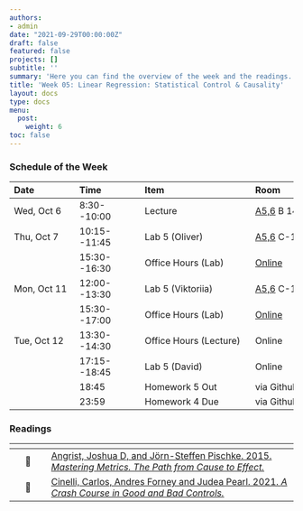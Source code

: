 ```yaml
---
authors:
- admin
date: "2021-09-29T00:00:00Z"
draft: false
featured: false
projects: []
subtitle: ''
summary: 'Here you can find the overview of the week and the readings. We look in more depth into statistical control and you learn how to select variables for models. '
title: 'Week 05: Linear Regression: Statistical Control & Causality'
layout: docs
type: docs
menu:
  post:
    weight: 6
toc: false
---
```



### Schedule of the Week 

| <div style="width:100px;text-align:left">Date</div> | <div style="width:100px;text-align:left">Time</div> | <div style="width:180px;text-align:left">Item</div> | <div style="width:100px;text-align:left">Room</div> |<div style="width:100px;text-align:center">Material</div> |
|:------------|:-------------|:-------------------|:------------|:----:|
| Wed, Oct 6  | 8:30--10:00   | Lecture                         | [A5,6](https://goo.gl/maps/Mhkizwo4vd1vqvUH6) B 144  | [<i class="far fa-file-pdf fa-lg"></i>](QM_lecture05_handout.pdf)  |
| Thu, Oct 7  | 10:15--11:45 | Lab 5 (Oliver)                  | [A5,6](https://goo.gl/maps/Mhkizwo4vd1vqvUH6) C-108 |    [<i class="fab fa-github fa-lg"></i>](https://github.com/uni-mannheim-qm-2021/week05_ols_control_causality)          |
|             | 15:30--16:30 | Office Hours (Lab)           | [Online](https://uni-mannheim.zoom.us/j/62493789522?pwd=M0EwaWg4Mm5xbWtTRHVLOUdteXFjdz09) |  
| Mon, Oct 11 | 12:00--13:30 | Lab 5 (Viktoriia)           | [A5,6](https://goo.gl/maps/Mhkizwo4vd1vqvUH6) C-108 |       [<i class="fab fa-github fa-lg"></i>](https://github.com/uni-mannheim-qm-2021/week05_ols_control_causality)      |
|             | 15:30--17:00 | Office Hours (Lab)           | [Online](https://uni-mannheim.zoom.us/j/62493789522?pwd=M0EwaWg4Mm5xbWtTRHVLOUdteXFjdz09) |  
| Tue, Oct 12  | 13:30--14:30 | Office Hours (Lecture)                  | Online |             |
|  | 17:15--18:45 | Lab 5 (David)                  | Online |       [<i class="fab fa-github fa-lg"></i>](https://github.com/uni-mannheim-qm-2021/week05_ols_control_causality)       |
|   | 18:45 | Homework 5 Out                 | via Github |    [<i class="fab fa-github fa-lg"></i>](https://github.com/uni-mannheim-qm-2021?q=hw05)          |
|   | 23:59 | Homework 4 Due                 | via Github |         [<i class="fab fa-github fa-lg"></i>](https://github.com/uni-mannheim-qm-2021?q=hw04)    |


### Readings

| <div style="width:50px"></div>  | <div style="width:420px"></div>  |  <div style="width:200px"></div> |
|:---:|:---|:---:|
| :open_book: | [Angrist, Joshua D, and Jörn-Steffen Pischke. 2015. *Mastering Metrics. The Path from Cause to Effect.*](https://ilias.uni-mannheim.de/goto.php?target=file_1172086_download&client_id=ILIAS) | **Required**|
| :open_book: | [Cinelli, Carlos, Andres Forney and Judea Pearl. 2021. *A Crash Course in Good and Bad Controls.*](https://ftp.cs.ucla.edu/pub/stat_ser/r493.pdf) | **Required**|



